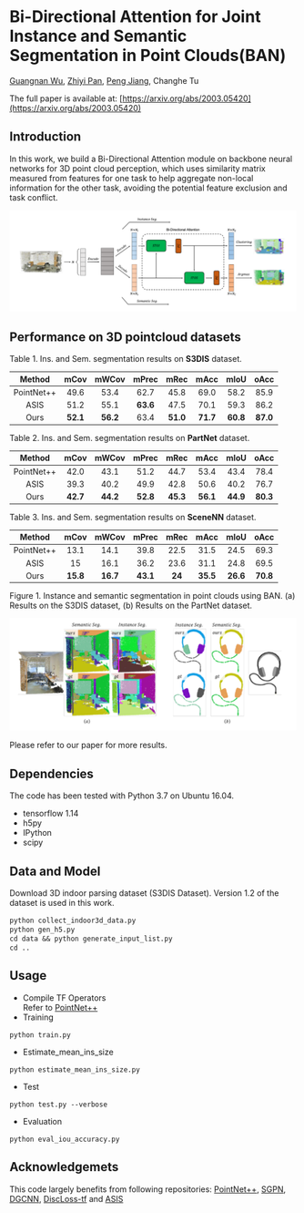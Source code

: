 # Bi-Directional Attention for Joint Instance and Semantic Segmentation in Point Clouds(BAN)
[Guangnan Wu](https://github.com/pumpkinnan), [Zhiyi Pan](https://github.com/panzhiyi), [Peng Jiang](https://github.com/sdujump), Changhe Tu

The full paper is available at: [https://arxiv.org/abs/2003.05420](https://arxiv.org/abs/2003.05420)

## Introduction

In this work, we build a Bi-Directional Attention module on backbone neural networks for 3D point cloud perception, which uses similarity matrix measured from features for one task to help aggregate non-local information for the other task, avoiding the potential feature exclusion and task conflict. 

![](./network.png)

## Performance on 3D pointcloud datasets

Table 1. Ins. and Sem. segmentation results on **S3DIS** dataset.

|   Method   |   mCov   |  mWCov   |  mPrec   |   mRec   |   mAcc   |   mIoU   |   oAcc   |
| :--------: | :------: | :------: | :------: | :------: | :------: | :------: | :------: |
| PointNet++ |   49.6   |   53.4   |   62.7   |   45.8   |   69.0   |   58.2   |   85.9   |
|    ASIS    |   51.2   |   55.1   | **63.6** |   47.5   |   70.1   |   59.3   |   86.2   |
|    Ours    | **52.1** | **56.2** |   63.4   | **51.0** | **71.7** | **60.8** | **87.0** |

Table 2. Ins. and Sem. segmentation results on **PartNet** dataset.

|   Method   |   mCov   |  mWCov   |  mPrec   |   mRec   |   mAcc   |   mIoU   |   oAcc   |
| :--------: | :------: | :------: | :------: | :------: | :------: | :------: | :------: |
| PointNet++ |   42.0   |   43.1   |   51.2   |   44.7   |   53.4   |   43.4   |   78.4   |
|    ASIS    |   39.3   |   40.2   |   49.9   |   42.8   |   50.6   |   40.2   |   76.7   |
|    Ours    | **42.7** | **44.2** | **52.8** | **45.3** | **56.1** | **44.9** | **80.3** |

Table 3. Ins. and Sem. segmentation results on **SceneNN** dataset.

|   Method   |   mCov   |  mWCov   |  mPrec   |  mRec  |   mAcc   |   mIoU   |   oAcc   |
| :--------: | :------: | :------: | :------: | :----: | :------: | :------: | :------: |
| PointNet++ |   13.1   |   14.1   |   39.8   |  22.5  |   31.5   |   24.5   |   69.3   |
|    ASIS    |    15    |   16.1   |   36.2   |  23.6  |   31.1   |   24.8   |   69.5   |
|    Ours    | **15.8** | **16.7** | **43.1** | **24** | **35.5** | **26.6** | **70.8** |

Figure 1.  Instance and semantic segmentation in point clouds using BAN. (a) Results on the S3DIS dataset, (b) Results on the PartNet dataset.

![](./result.png)

Please refer to our paper for more results.

## Dependencies

The code has been tested with Python 3.7 on Ubuntu 16.04.
* tensorflow 1.14
* h5py
* IPython
* scipy
## Data and Model
Download 3D indoor parsing dataset (S3DIS Dataset). Version 1.2 of the dataset is used in this work.
```
python collect_indoor3d_data.py
python gen_h5.py
cd data && python generate_input_list.py
cd ..
```
## Usage
* Compile TF Operators  
Refer to [PointNet++](https://github.com/charlesq34/pointnet2)
* Training
```
python train.py
```
* Estimate_mean_ins_size
```
python estimate_mean_ins_size.py
```
* Test
```
python test.py --verbose
```
* Evaluation
```
python eval_iou_accuracy.py
```
## Acknowledgemets
This code largely benefits from following repositories: [PointNet++](https://github.com/charlesq34/pointnet2), [SGPN](https://github.com/laughtervv/SGPN), [DGCNN](https://github.com/WangYueFt/dgcnn), [DiscLoss-tf](https://github.com/hq-jiang/instance-segmentation-with-discriminative-loss-tensorflow) and [ASIS](https://github.com/WXinlong/ASIS)
